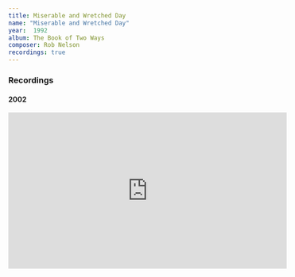 ```yaml
---
title: Miserable and Wretched Day
name: "Miserable and Wretched Day"
year:  1992
album: The Book of Two Ways
composer: Rob Nelson
recordings: true
---
```


<h3>Recordings</h3>

<h4>2002</h4>
<iframe width="560" height="315" src="https://www.youtube.com/embed/87ltHDpRfgs" frameborder="0" allow="accelerometer; autoplay; encrypted-media; gyroscope; picture-in-picture" allowfullscreen></iframe>

